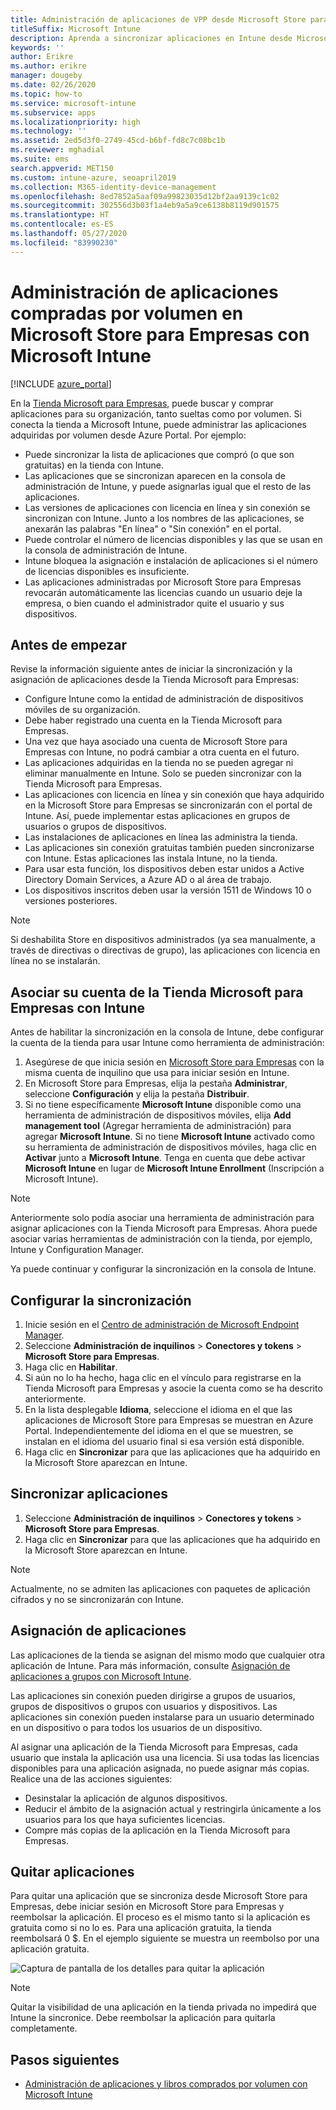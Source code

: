 ```yaml
---
title: Administración de aplicaciones de VPP desde Microsoft Store para Empresas
titleSuffix: Microsoft Intune
description: Aprenda a sincronizar aplicaciones en Intune desde Microsoft Store para Empresas.
keywords: ''
author: Erikre
ms.author: erikre
manager: dougeby
ms.date: 02/26/2020
ms.topic: how-to
ms.service: microsoft-intune
ms.subservice: apps
ms.localizationpriority: high
ms.technology: ''
ms.assetid: 2ed5d3f0-2749-45cd-b6bf-fd8c7c08bc1b
ms.reviewer: mghadial
ms.suite: ems
search.appverid: MET150
ms.custom: intune-azure, seoapril2019
ms.collection: M365-identity-device-management
ms.openlocfilehash: 8ed7852a5aaf09a99823035d12bf2aa9139c1c02
ms.sourcegitcommit: 302556d3b03f1a4eb9a5a9ce6138b8119d901575
ms.translationtype: HT
ms.contentlocale: es-ES
ms.lasthandoff: 05/27/2020
ms.locfileid: "83990230"
---
```

# <a name="how-to-manage-volume-purchased-apps-from-the-microsoft-store-for-business-with-microsoft-intune"></a>Administración de aplicaciones compradas por volumen en Microsoft Store para Empresas con Microsoft Intune

[!INCLUDE [azure_portal](../includes/azure_portal.md)]

En la [Tienda Microsoft para Empresas](https://www.microsoft.com/business-store), puede buscar y comprar aplicaciones para su organización, tanto sueltas como por volumen. Si conecta la tienda a Microsoft Intune, puede administrar las aplicaciones adquiridas por volumen desde Azure Portal. Por ejemplo:

* Puede sincronizar la lista de aplicaciones que compró (o que son gratuitas) en la tienda con Intune.
* Las aplicaciones que se sincronizan aparecen en la consola de administración de Intune, y puede asignarlas igual que el resto de las aplicaciones.
* Las versiones de aplicaciones con licencia en línea y sin conexión se sincronizan con Intune. Junto a los nombres de las aplicaciones, se anexarán las palabras "En línea" o "Sin conexión" en el portal.
* Puede controlar el número de licencias disponibles y las que se usan en la consola de administración de Intune.
* Intune bloquea la asignación e instalación de aplicaciones si el número de licencias disponibles es insuficiente.
* Las aplicaciones administradas por Microsoft Store para Empresas revocarán automáticamente las licencias cuando un usuario deje la empresa, o bien cuando el administrador quite el usuario y sus dispositivos.

## <a name="before-you-start"></a>Antes de empezar

Revise la información siguiente antes de iniciar la sincronización y la asignación de aplicaciones desde la Tienda Microsoft para Empresas:

- Configure Intune como la entidad de administración de dispositivos móviles de su organización.
- Debe haber registrado una cuenta en la Tienda Microsoft para Empresas.
- Una vez que haya asociado una cuenta de Microsoft Store para Empresas con Intune, no podrá cambiar a otra cuenta en el futuro.
- Las aplicaciones adquiridas en la tienda no se pueden agregar ni eliminar manualmente en Intune. Solo se pueden sincronizar con la Tienda Microsoft para Empresas.
- Las aplicaciones con licencia en línea y sin conexión que haya adquirido en la Microsoft Store para Empresas se sincronizarán con el portal de Intune. Así, puede implementar estas aplicaciones en grupos de usuarios o grupos de dispositivos.
- Las instalaciones de aplicaciones en línea las administra la tienda.
- Las aplicaciones sin conexión gratuitas también pueden sincronizarse con Intune. Estas aplicaciones las instala Intune, no la tienda.
- Para usar esta función, los dispositivos deben estar unidos a Active Directory Domain Services, a Azure AD o al área de trabajo.
- Los dispositivos inscritos deben usar la versión 1511 de Windows 10 o versiones posteriores.

> [!NOTE]
> Si deshabilita Store en dispositivos administrados (ya sea manualmente, a través de directivas o directivas de grupo), las aplicaciones con licencia en línea no se instalarán.

## <a name="associate-your-microsoft-store-for-business-account-with-intune"></a>Asociar su cuenta de la Tienda Microsoft para Empresas con Intune

Antes de habilitar la sincronización en la consola de Intune, debe configurar la cuenta de la tienda para usar Intune como herramienta de administración:

1. Asegúrese de que inicia sesión en [Microsoft Store para Empresas](https://www.microsoft.com/business-store) con la misma cuenta de inquilino que usa para iniciar sesión en Intune.
2. En Microsoft Store para Empresas, elija la pestaña **Administrar**, seleccione **Configuración** y elija la pestaña **Distribuir**.
3. Si no tiene específicamente **Microsoft Intune** disponible como una herramienta de administración de dispositivos móviles, elija **Add management tool** (Agregar herramienta de administración) para agregar **Microsoft Intune**. Si no tiene **Microsoft Intune** activado como su herramienta de administración de dispositivos móviles, haga clic en **Activar** junto a **Microsoft Intune**. Tenga en cuenta que debe activar **Microsoft Intune** en lugar de **Microsoft Intune Enrollment** (Inscripción a Microsoft Intune).

> [!NOTE]
> Anteriormente solo podía asociar una herramienta de administración para asignar aplicaciones con la Tienda Microsoft para Empresas. Ahora puede asociar varias herramientas de administración con la tienda, por ejemplo, Intune y Configuration Manager.

Ya puede continuar y configurar la sincronización en la consola de Intune.

## <a name="configure-synchronization"></a>Configurar la sincronización

1. Inicie sesión en el [Centro de administración de Microsoft Endpoint Manager](https://go.microsoft.com/fwlink/?linkid=2109431).
2. Seleccione **Administración de inquilinos** > **Conectores y tokens** > **Microsoft Store para Empresas**.
3. Haga clic en **Habilitar**.
4. Si aún no lo ha hecho, haga clic en el vínculo para registrarse en la Tienda Microsoft para Empresas y asocie la cuenta como se ha descrito anteriormente.
5. En la lista desplegable **Idioma**, seleccione el idioma en el que las aplicaciones de Microsoft Store para Empresas se muestran en Azure Portal. Independientemente del idioma en el que se muestren, se instalan en el idioma del usuario final si esa versión está disponible.
6. Haga clic en **Sincronizar** para que las aplicaciones que ha adquirido en la Microsoft Store aparezcan en Intune.

## <a name="synchronize-apps"></a>Sincronizar aplicaciones

1. Seleccione **Administración de inquilinos** > **Conectores y tokens** > **Microsoft Store para Empresas**.
2. Haga clic en **Sincronizar** para que las aplicaciones que ha adquirido en la Microsoft Store aparezcan en Intune.

> [!NOTE]
> Actualmente, no se admiten las aplicaciones con paquetes de aplicación cifrados y no se sincronizarán con Intune.

## <a name="assign-apps"></a>Asignación de aplicaciones

Las aplicaciones de la tienda se asignan del mismo modo que cualquier otra aplicación de Intune. Para más información, consulte [Asignación de aplicaciones a grupos con Microsoft Intune](apps-deploy.md).

Las aplicaciones sin conexión pueden dirigirse a grupos de usuarios, grupos de dispositivos o grupos con usuarios y dispositivos.
Las aplicaciones sin conexión pueden instalarse para un usuario determinado en un dispositivo o para todos los usuarios de un dispositivo.

Al asignar una aplicación de la Tienda Microsoft para Empresas, cada usuario que instala la aplicación usa una licencia. Si usa todas las licencias disponibles para una aplicación asignada, no puede asignar más copias. Realice una de las acciones siguientes:

* Desinstalar la aplicación de algunos dispositivos.
* Reducir el ámbito de la asignación actual y restringirla únicamente a los usuarios para los que haya suficientes licencias.
* Compre más copias de la aplicación en la Tienda Microsoft para Empresas.

## <a name="remove-apps"></a>Quitar aplicaciones

Para quitar una aplicación que se sincroniza desde Microsoft Store para Empresas, debe iniciar sesión en Microsoft Store para Empresas y reembolsar la aplicación. El proceso es el mismo tanto si la aplicación es gratuita como si no lo es. Para una aplicación gratuita, la tienda reembolsará 0 $. En el ejemplo siguiente se muestra un reembolso por una aplicación gratuita. 

![Captura de pantalla de los detalles para quitar la aplicación](./media/windows-store-for-business/microsoft-store-for-business-01.png)

> [!NOTE]
> Quitar la visibilidad de una aplicación en la tienda privada no impedirá que Intune la sincronice. Debe reembolsar la aplicación para quitarla completamente.

## <a name="next-steps"></a>Pasos siguientes

* [Administración de aplicaciones y libros comprados por volumen con Microsoft Intune](vpp-apps.md)
